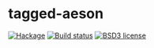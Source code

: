 # tagged-aeson

[![Hackage](https://img.shields.io/hackage/v/tagged-aeson.svg)](https://hackage.haskell.org/package/tagged-aeson)
[![Build status](https://secure.travis-ci.org/aelve/tagged-aeson.svg)](https://travis-ci.org/aelve/tagged-aeson)
[![BSD3 license](https://img.shields.io/badge/license-BSD3-blue.svg)](https://github.com/aelve/tagged-aeson/blob/master/LICENSE)
